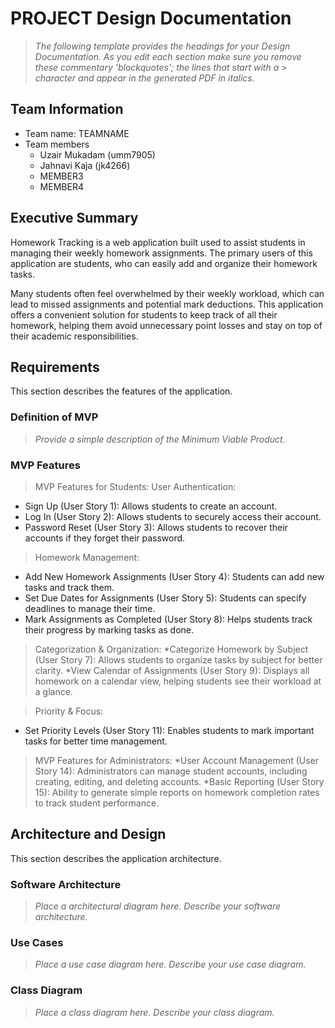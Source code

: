 
# PROJECT Design Documentation

> _The following template provides the headings for your Design
> Documentation.  As you edit each section make sure you remove these
> commentary 'blockquotes'; the lines that start with a > character
> and appear in the generated PDF in italics._

## Team Information
* Team name: TEAMNAME
* Team members
  * Uzair Mukadam (umm7905)
  * Jahnavi Kaja (jk4266)
  * MEMBER3
  * MEMBER4

## Executive Summary

Homework Tracking is a web application built used to assist students in managing their weekly homework assignments. The primary users of this application are students, who can easily add and organize their homework tasks.

Many students often feel overwhelmed by their weekly workload, which can lead to missed assignments and potential mark deductions. This application offers a convenient solution for students to keep track of all their homework, helping them avoid unnecessary point losses and stay on top of their academic responsibilities.


## Requirements

This section describes the features of the application.

### Definition of MVP
> _Provide a simple description of the Minimum Viable Product._

### MVP Features
>  MVP Features for Students:
> User Authentication:
* Sign Up (User Story 1): Allows students to create an account.
* Log In (User Story 2): Allows students to securely access their account.
* Password Reset (User Story 3): Allows students to recover their accounts if they forget their password.
  
>Homework Management:
* Add New Homework Assignments (User Story 4): Students can add new tasks and track them.
* Set Due Dates for Assignments (User Story 5): Students can specify deadlines to manage their time.
* Mark Assignments as Completed (User Story 8): Helps students track their progress by marking tasks as done.

>Categorization & Organization:
*Categorize Homework by Subject (User Story 7): Allows students to organize tasks by subject for better clarity.
*View Calendar of Assignments (User Story 9): Displays all homework on a calendar view, helping students see their workload at a glance.

>Priority & Focus:
* Set Priority Levels (User Story 11): Enables students to mark important tasks for better time management.

>MVP Features for Administrators:
*User Account Management (User Story 14): Administrators can manage student accounts, including creating, editing, and deleting accounts.
*Basic Reporting (User Story 15): Ability to generate simple reports on homework completion rates to track student performance.


## Architecture and Design

This section describes the application architecture.

### Software Architecture
> _Place a architectural diagram here._
> _Describe your software architecture._


### Use Cases
> _Place a use case diagram here._
> _Describe your use case diagram._


### Class Diagram
> _Place a class diagram here._
> _Describe your class diagram._
